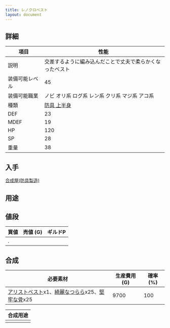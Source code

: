 ```yaml
---
title: レノクロベスト
layout: document
---
```

## 詳細


|項目|性能|
|---|---|
|説明|交差するように編み込んだことで丈夫で柔らかくなったベスト|
|装備可能レベル|45|
|装備可能職業|ノビ オリ系 ログ系 レン系 クリ系 マジ系 アコ系|
|種類|[防具 上半身](防具(上半身))|
|DEF|23|
|MDEF|19|
|HP|120|
|SP|28|
|重量|38|

## 入手

[合成屋(防具製造)](合成屋(防具製造))

## 用途


## 値段


|買値|売値 (G)|ギルドP|
|---|---|---|
|.|||

## 合成


|必要素材|生産費用 (G)|確率 (%)|
|---|---|---|
|[アリストベスト](アリストベスト)x1、[綺麗なつらら](綺麗なつらら)x25、[堅牢な骨](堅牢な骨)x25|9700|100|


|合成用途|
|---|
||